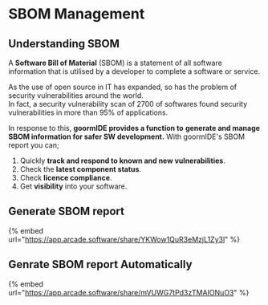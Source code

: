 # SBOM Management

## Understanding SBOM

&#x20;A **Software Bill of Material** (SBOM) is a statement of all software information that is utilised by a developer to complete a software or service.&#x20;

As the use of open source in IT has expanded, so has the problem of security vulnerabilities around the world.\
In fact, a security vulnerability scan of 2700 of softwares found security vulnerabilities in more than 95% of applications.&#x20;

In response to this, **goormIDE provides a function to** **generate and manage SBOM information for safer SW development.** With goormIDE's SBOM report you can;

1. Quickly **track and respond to known and new vulnerabilities**.&#x20;
2. Check the **latest component status**.&#x20;
3. Check **licence compliance**.&#x20;
4. Get **visibility** into your software.



## Generate SBOM report

{% embed url="https://app.arcade.software/share/YKWow1QuR3eMzjL1Zy3l" %}

## Genrate SBOM report Automatically

{% embed url="https://app.arcade.software/share/mVUWG7tPd3zTMAIONuO3" %}

